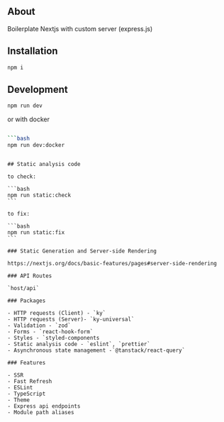 ## About

Boilerplate Nextjs with custom server (express.js)

## Installation

```bash
npm i
```

## Development

```bash
npm run dev
```

or with docker

````bash

```bash
npm run dev:docker
````

````

## Static analysis code

to check:

```bash
npm run static:check
```

to fix:

```bash
npm run static:fix
```

### Static Generation and Server-side Rendering

https://nextjs.org/docs/basic-features/pages#server-side-rendering

### API Routes

`host/api`

### Packages

- HTTP requests (Client) - `ky`
- HTTP requests (Server)- `ky-universal`
- Validation - `zod`
- Forms - `react-hook-form`
- Styles - `styled-components
- Static analysis code - `eslint`, `prettier`
- Asynchronous state management -`@tanstack/react-query`

### Features

- SSR
- Fast Refresh
- ESLint
- TypeScript
- Theme
- Express api endpoints
- Module path aliases
````
